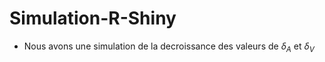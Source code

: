 # Simulation-R-Shiny

- Nous avons une simulation de la decroissance des valeurs de $\delta_A$ et $\delta_V$
